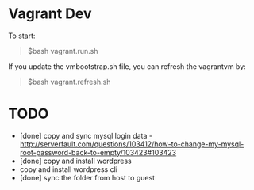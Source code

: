 
Vagrant Dev
====================

To start:

> $bash vagrant.run.sh

If you update the vmbootstrap.sh file, you can refresh the vagrantvm by:

> $bash vagrant.refresh.sh


TODO
===================

- [done] copy and sync mysql login data - http://serverfault.com/questions/103412/how-to-change-my-mysql-root-password-back-to-empty/103423#103423
- [done] copy and install wordpress
- copy and install wordpress cli
- [done] sync the folder from host to guest

